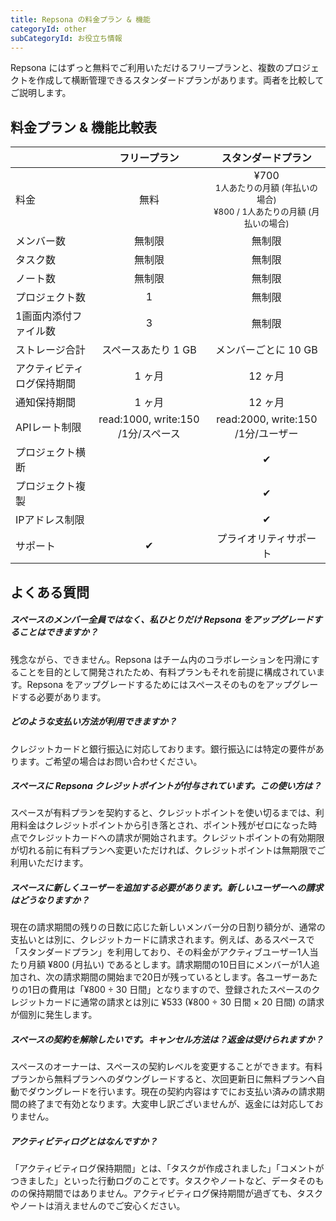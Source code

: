 ```yaml
---
title: Repsona の料金プラン & 機能
categoryId: other
subCategoryId: お役立ち情報
---
```


Repsona にはずっと無料でご利用いただけるフリープランと、複数のプロジェクトを作成して横断管理できるスタンダードプランがあります。両者を比較してご説明します。

## 料金プラン & 機能比較表

|               |            フリープラン             |                               スタンダードプラン                                |
|---------------|:-----------------------------:|:----------------------------------------------------------------------:|
| 料金            |              無料               | ¥700<br/><small>1人あたりの月額 (年払いの場合)<br/>¥800 / 1人あたりの月額 (月払いの場合)</small> |
| メンバー数         |              無制限              |                                  無制限                                   |
| タスク数          |              無制限              |                                  無制限                                   |
| ノート数          |              無制限              |                                  無制限                                   |
| プロジェクト数       |               1               |                                  無制限                                   |
| 1画面内添付ファイル数   |               3               |                                  無制限                                   |
| ストレージ合計       |         スペースあたり 1 GB          |                             メンバーごとに 10 GB                              |
| アクティビティログ保持期間 |             1 ヶ月              |                                 12 ヶ月                                  |
| 通知保持期間        |             1 ヶ月              |                                 12 ヶ月                                  |
| APIレート制限      | read:1000, write:150 /1分/スペース |                     read:2000, write:150 /1分/ユーザー                      |
| プロジェクト横断      |                               |                                   ✔                                    |
| プロジェクト複製      |                               |                                   ✔                                    |
| IPアドレス制限      |                               |                                   ✔                                    |
| サポート          |               ✔               |                              プライオリティサポート                               |

## よくある質問

##### スペースのメンバー全員ではなく、私ひとりだけ Repsona をアップグレードすることはできますか？

残念ながら、できません。Repsona はチーム内のコラボレーションを円滑にすることを目的として開発されたため、有料プランもそれを前提に構成されています。Repsona をアップグレードするためにはスペースそのものをアップグレードする必要があります。

##### どのような支払い方法が利用できますか？

クレジットカードと銀行振込に対応しております。銀行振込には特定の要件があります。ご希望の場合はお問い合わせください。

##### スペースに Repsona クレジットポイントが付与されています。この使い方は？

スペースが有料プランを契約すると、クレジットポイントを使い切るまでは、利用料金はクレジットポイントから引き落とされ、ポイント残がゼロになった時点でクレジットカードへの請求が開始されます。クレジットポイントの有効期限が切れる前に有料プランへ変更いただければ、クレジットポイントは無期限でご利用いただけます。

##### スペースに新しくユーザーを追加する必要があります。新しいユーザーへの請求はどうなりますか？

現在の請求期間の残りの日数に応じた新しいメンバー分の日割り額分が、通常の支払いとは別に、クレジットカードに請求されます。例えば、あるスペースで「スタンダードプラン」を利用しており、その料金がアクティブユーザー1人当たり月額 ¥800 (月払い) であるとします。請求期間の10日目にメンバーが1人追加され、次の請求期間の開始まで20日が残っているとします。各ユーザーあたりの1日の費用は「¥800 ÷ 30 日間」となりますので、登録されたスペースのクレジットカードに通常の請求とは別に ¥533 (¥800 ÷ 30 日間 × 20 日間) の請求が個別に発生します。

##### スペースの契約を解除したいです。キャンセル方法は？返金は受けられますか？

スペースのオーナーは、スペースの契約レベルを変更することができます。有料プランから無料プランへのダウングレードすると、次回更新日に無料プランへ自動でダウングレードを行います。現在の契約内容はすでにお支払い済みの請求期間の終了まで有効となります。大変申し訳ございませんが、返金には対応しておりません。

##### アクティビティログとはなんですか？

「アクティビティログ保持期間」とは、「タスクが作成されました」「コメントがつきました」といった行動ログのことです。タスクやノートなど、データそのものの保持期間ではありません。アクティビティログ保持期間が過ぎても、タスクやノートは消えませんのでご安心ください。
